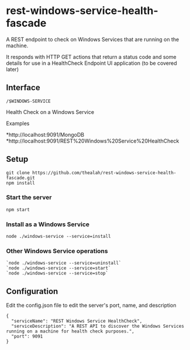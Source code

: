 # rest-windows-service-health-fascade
A REST endpoint to check on Windows Services that are running on the machine.

It responds with HTTP GET actions that return a status code and some details for use in a HealthCheck Endpoint UI application (to be covered later)

## Interface

```
/$WINDOWS-SERVICE
```

Health Check on a Windows Service

Examples

*http://localhost:9091/MongoDB
*http://localhost:9091/REST%20Windows%20Service%20HealthCheck

## Setup
```
git clone https://github.com/thealah/rest-windows-service-health-fascade.git
npm install
```

### Start the server
`npm start`
### Install as a Windows Service
`node ./windows-service --service=install`
### Other Windows Service operations
```
`node ./windows-service --service=uninstall`
`node ./windows-service --service=start`
`node ./windows-service --service=stop`
```

## Configuration

Edit the config.json file to edit the server's port, name, and description

```
{
  "serviceName": "REST Windows Service HealthCheck",
  "serviceDescription": "A REST API to discover the Windows Services running on a machine for health check purposes.",
  "port": 9091
}
```

